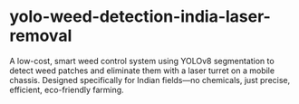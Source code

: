 # yolo-weed-detection-india-laser-removal
A low-cost, smart weed control system using YOLOv8 segmentation to detect weed patches and eliminate them with a laser turret on a mobile chassis. Designed specifically for Indian fields—no chemicals, just precise, efficient, eco-friendly farming.
